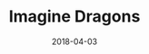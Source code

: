 ---
layout: post
title: Imagine Dragons
date: 2018-04-03
categories: concert
location: AccorHotels Arena
image: imaginedragons-2-2018.jpg
playlist: 111577883/playlist/7fHZw1DPLolEMpM3UivSFF/dark
---